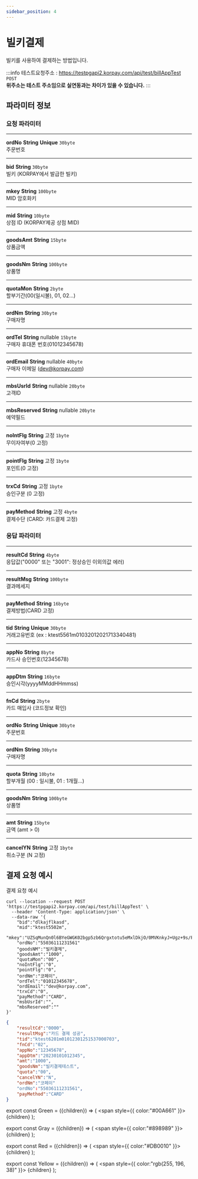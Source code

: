 ```yaml
---
sidebar_position: 4
---
```


# 빌키결제

빌키를 사용하여 결제하는 방법입니다.

:::info
테스트요청주소 : https://testpgapi2.korpay.com/api/test/billAppTest <Green>`POST`</Green> <br/>
**위주소는 테스트 주소임으로 실연동과는 차이가 있을 수 있습니다.**
:::
## 파라미터 정보


### 요청 파라미터
---
**ordNo** <Green>**String**</Green> <Yellow>**Unique**</Yellow> <Gray>`30byte`</Gray><br/>
주문번호

---
**bid** <Green>**String**</Green> <Gray>`30byte`</Gray><br/>
빌키 (KORPAY에서 발급한 빌키)

---
**mkey** <Green>**String**</Green> <Gray>`100byte`</Gray><br/>
MID 암호화키

---
**mid** <Green>**String**</Green> <Gray>`10byte`</Gray><br/>
상점 ID (KORPAY제공 상점 MID)

---
**goodsAmt** <Green>**String**</Green> <Gray>`15byte`</Gray><br/>
상품금액

---
**goodsNm** <Green>**String**</Green> <Gray>`100byte`</Gray><br/>
상품명

---
**quotaMon** <Green>**String**</Green> <Gray>`2byte`</Gray><br/>
할부기간(00(일시불), 01, 02...)

---
**ordNm** <Green>**String**</Green> <Gray>`30byte`</Gray><br/>
구매자명

---
**ordTel** <Green>**String**</Green> <Red>nullable</Red> <Gray>`15byte`</Gray><br/>
구매자 휴대폰 번호(01012345678)

---
**ordEmail** <Green>**String**</Green> <Red>nullable</Red> <Gray>`40byte`</Gray><br/>
구매자 이메일 (dev@korpay.com)

---
**mbsUsrId** <Green>**String**</Green> <Red>nullable</Red> <Gray>`20byte`</Gray><br/>
고객ID

---
**mbsReserved** <Green>**String**</Green> <Red>nullable</Red> <Gray>`20byte`</Gray> <br/>
예약필드

---
**noIntFlg** <Green>**String**</Green> <Red>고정</Red> <Gray>`1byte`</Gray> <br/>
무이자여부(0 고정)

---
**pointFlg** <Green>**String**</Green> <Red>고정</Red> <Gray>`1byte`</Gray> <br/>
포인트(0 고정)

---
**trxCd** <Green>**String**</Green> <Red>고정</Red> <Gray>`1byte`</Gray><br/>
승인구분 (0 고정)

---
**payMethod** <Green>**String**</Green> <Red>고정</Red> <Gray>`4byte`</Gray> <br/>
결제수단 (CARD: 카드결제 고정)


### 응답 파라미터
---
**resultCd** <Green>**String**</Green> <Gray>`4byte`</Gray><br/>
응답값("0000" 또는 "3001": 정상승인 이외의값 에러)

---
**resultMsg** <Green>**String**</Green> <Gray>`100byte`</Gray><br/>
결과메세지

---
**payMethod** <Green>**String**</Green> <Gray>`16byte`</Gray><br/>
결제방법(CARD 고정)

---
**tid** <Green>**String**</Green> <Yellow>**Unique**</Yellow> <Gray>`30byte`</Gray> <br/>
거래고유번호 (ex : ktest5561m01032012021713340481)

---
**appNo** <Green>**String**</Green> <Gray>`8byte`</Gray> <br/>
카드사 승인번호(12345678)

---
**appDtm** <Green>**String**</Green> <Gray>`16byte`</Gray><br/>
승인시각(yyyyMMddHHmmss)

---
**fnCd** <Green>**String**</Green> <Gray>`2byte`</Gray><br/>
카드 매입사 (코드정보 확인)

---
**ordNo** <Green>**String**</Green> <Yellow>**Unique**</Yellow> <Gray>`30byte`</Gray><br/>
주문번호

---
**ordNm** <Green>**String**</Green> <Gray>`30byte`</Gray> <br/>
구매자명

---
**quota** <Green>**String**</Green> <Gray>`10byte`</Gray> <br/>
할부개월 (00 : 일시불, 01 : 1개월...)

---
**goodsNm** <Green>**String**</Green> <Gray>`100byte`</Gray> <br/>
상품명

---
**amt** <Green>**String**</Green> <Gray>`15byte`</Gray> <br/>
금액 (amt > 0)

---
**cancelYN** <Green>**String**</Green> <Red>고정</Red> <Gray>`1byte`</Gray> <br/>
취소구분 (N 고정)

## 결제 요청 예시

결제 요청 예시

```shell title="요청예시"
curl --location --request POST 'https://testpgapi2.korpay.com/api/test/billAppTest' \
  --header 'Content-Type: application/json' \
  --data-raw '{
	"bid":"dlkajflkasd",
	"mid":"ktest5502m",
	"mkey":"UZSqMunQn0l6BYeGWGK02bgp5zb6Qrgxtotu5eMxlDkjO/0MVKnkyJ+Ugz+9s/F05rMOoo78fcrUTogrNUog6g==",
	"ordNo":"55036111231561"
	"goodsNM":"빌키결제",
	"goodsAmt":"1000",
	"quotaMon":"00",
	"noIntFlg":"0",
	"pointFlg":"0",
	"ordNm":"코페이",
	"ordTel":"01012345678",
	"ordEmail":"dev@korpay.com",
	"trxCd":"0",
	"payMethod":"CARD",
	"msbUsrId":"",
	"mbsReserved":""
}'
```

```json title="응답예시"
{
    "resultCd":"0000",
    "resultMsg":"카드 결제 성공",
    "tid":"ktest6201m01012301251537000703",
    "fnCd":"02",
    "appNo":"12345678",
    "appDtm":"20230101012345",
    "amt":"1000",
    "goodsNm":"빌키결제테스트",
    "quota":"00",
    "cancelYN":"N",
    "ordNm":"코페이"
    "ordNo":"55036111231561",
    "payMethod":"CARD"
}
```

export const Green = ({children}) => (
<span
style={{
color:"#00A661"
}}>
{children}
</span>
);

export const Gray = ({children}) => (
<span
style={{
color:"#898989"
}}>
{children}
</span>
);

export const Red = ({children}) => (
<span
style={{
color:"#DB0010"
}}>
{children}
</span>
);

export const Yellow = ({children}) => (
<span
style={{
color:"rgb(255, 196, 38)"
}}>
{children}
</span>
);